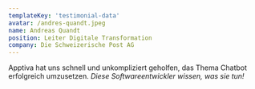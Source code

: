 ```yaml
---
templateKey: 'testimonial-data'
avatar: /andres-quandt.jpeg
name: Andreas Quandt
position: Leiter Digitale Transformation
company: Die Schweizerische Post AG
---
```


Apptiva hat uns schnell und unkompliziert geholfen, das Thema Chatbot erfolgreich umzusetzen. _Diese Softwareentwickler wissen, was sie tun!_

